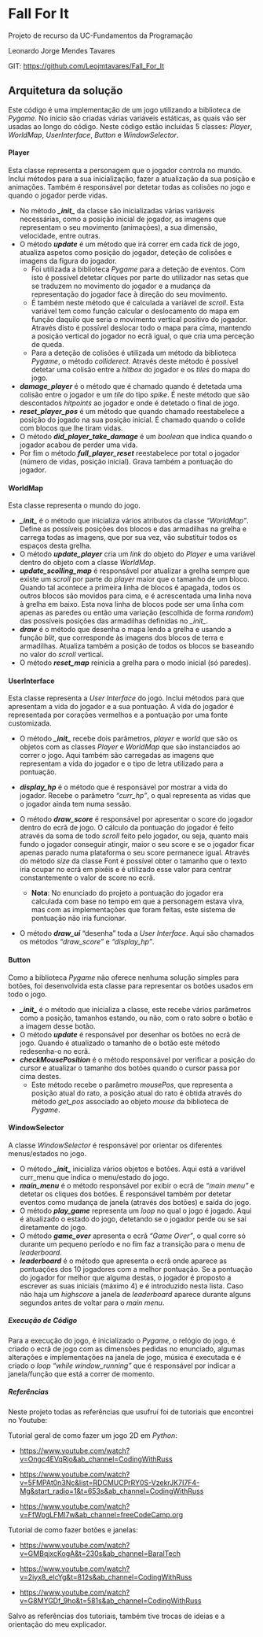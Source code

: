 # Fall For It
Projeto de recurso da UC-Fundamentos da Programação 

Leonardo Jorge Mendes Tavares 

GIT: https://github.com/Leojmtavares/Fall_For_It

## Arquitetura da solução 
Este código é uma implementação de um jogo utilizando a biblioteca de *Pygame*. No início são criadas várias variáveis estáticas, as quais vão ser usadas ao longo do código. Neste código estão incluídas 5 classes: *Player*, *WorldMap*, *UserInterface*, *Button* e *WindowSelector*. 

#### Player
Esta classe representa a personagem que o jogador controla no mundo. Inclui métodos para a sua inicialização, fazer a atualização da sua posição e animações. Também é responsável por detetar todas as colisões no jogo e quando o jogador perde vidas. 
- No método ***\__init__*** da classe são inicializadas várias variáveis necessárias, como a posição inicial de jogador, as imagens que representam o seu movimento (animações), a sua dimensão, velocidade, entre outras. 
- O método ***update*** é um método que irá correr em cada *tick* de jogo, atualiza aspetos como posição do jogador, deteção de colisões e imagens da figura do jogador. 
  - Foi utilizada a biblioteca *Pygame* para a deteção de eventos. Com isto é possível detetar cliques por parte do utilizador nas setas que se traduzem no movimento do jogador e a mudança da representação do jogador face à direção do seu movimento.
  - É também neste método que é calculada a variável de *scroll*. Esta variável tem como função calcular o deslocamento do mapa em função daquilo que seria o movimento vertical positivo do jogador. Através disto é possível deslocar todo o mapa para cima, mantendo a posição vertical do jogador no ecrã igual, o que cria uma perceção de queda.   
  - Para a deteção de colisões é utilizada um método da biblioteca *Pygame*, o método *colliderect*. Através deste método é possível detetar uma colisão entre a *hitbox* do jogador e os *tiles* do mapa do jogo.    
- ***damage_player*** é o método que é chamado quando é detetada uma colisão entre o jogador e um *tile* do tipo *spike*. É neste método que são descontados *hitpoints* ao jogador e onde é detetado o final de jogo. 
- ***reset_player_pos*** é um método que quando chamado reestabelece a posição do jogado na sua posição inicial. É chamado quando o colide com blocos que lhe tiram vidas. 
- O método ***did_player_take_damage*** é um *boolean* que indica quando o jogador acabou de perder uma vida. 
- Por fim o método ***full_player_reset*** reestabelece por total o jogador (número de vidas, posição inicial). Grava também a pontuação do jogador. 

#### WorldMap
Esta classe representa o mundo do jogo. 
- ***\__init__*** é o método que inicializa vários atributos da classe *“WorldMap”*. Define as possíveis posições dos blocos e das armadilhas na grelha e carrega todas as imagens, que por sua vez, vão substituir todos os espaços desta grelha. 
- O método ***update_player*** cria um *link* do objeto do *Player* e uma variável dentro do objeto com a classe *WorldMap*. 
- ***update_scolling_map*** é responsável por atualizar a grelha sempre que existe um *scroll* por parte do *player* maior que o tamanho de um bloco. Quando tal acontece a primeira linha de blocos é apagada, todos os outros blocos são movidos para cima, e é acrescentada uma linha nova à grelha em baixo. Esta nova linha de blocos pode ser uma linha com apenas as paredes ou então uma variação (escolhida de forma *random*) das possíveis posições das armadilhas definidas no *\__init__*. 
- ***draw*** é o método que desenha o mapa lendo a grelha e usando a função *blit*, que corresponde às imagens dos blocos de terra e armadilhas. Atualiza também a posição de todos os blocos se baseando no valor do *scroll* vertical.  
- O método ***reset_map*** reinicia a grelha para o modo inicial (só paredes).

#### UserInterface
Esta classe representa a *User Interface* do jogo. Inclui métodos para que apresentam a vida do jogador e a sua pontuação. A vida do jogador é representada por corações vermelhos e a pontuação por uma fonte customizada. 
- O método ***\__init__*** recebe dois parâmetros, *player* e *world* que são os objetos com as classes *Player* e *WorldMap* que são instanciados ao correr o jogo. Aqui também são carregadas as imagens que representam a vida do jogador e o tipo de letra utilizado para a pontuação. 
- ***display_hp*** é o método que é responsável por mostrar a vida do jogador. Recebe o parâmetro *“curr_hp”*, o qual representa as vidas que o jogador ainda tem numa sessão. 
- O método ***draw_score*** é responsável por apresentar o score do jogador dentro do ecrã de jogo. O cálculo da pontuação do jogador é feito através da soma de todo *scroll* feito pelo jogador, ou seja, quanto mais fundo o jogador conseguir atingir, maior o seu score e se o jogador ficar apenas parado numa plataforma o seu score permanece igual. Através do método *size* da classe Font é possível obter o tamanho que o texto iria ocupar no ecrã em pixéis e é utilizado esse valor para centrar constantemente o valor de score no ecrã. 
  - **Nota**: No enunciado do projeto a pontuação do jogador era calculada com base no tempo em que a personagem estava viva, mas com as implementações que foram feitas, este sistema de pontuação não iria funcionar. 

- O método ***draw_ui*** “desenha” toda a *User Interface*. Aqui são chamados os métodos *“draw_score”* e *“display_hp”*. 

#### Button 
Como a biblioteca *Pygame* não oferece nenhuma solução simples para botões, foi desenvolvida esta classe para representar os botões usados em todo o jogo.
- ***\__init__*** é o método que inicializa a classe, este recebe vários parâmetros como a posição, tamanhos estando, ou não, com o rato sobre o botão e a imagem desse botão.  
- O método ***update*** é responsável por desenhar os botões no ecrã de jogo. Quando é atualizado o tamanho de o botão este método redesenha-o no ecrã. 
- ***checkMousePosition*** é o método responsável por verificar a posição do cursor e atualizar o tamanho dos botões quando o cursor passa por cima destes. 
  - Este método recebe o parâmetro *mousePos*, que representa a posição atual do rato, a posição atual do rato é obtida através do método *get_pos* associado ao objeto *mouse* da biblioteca de *Pygame*.

#### WindowSelector 
A classe *WindowSelector* é responsável por orientar os diferentes menus/estados no jogo. 
- O método ***\__init__*** inicializa vários objetos e botões. Aqui está a variável curr_menu que indica o menu/estado do jogo. 
- ***main_menu*** é o método responsável por exibir o ecrã de *“main menu”* e detetar os cliques dos botões. É responsável também por detetar eventos como mudança de janela (através dos botões) e saída do jogo.
- O método ***play_game*** representa um *loop* no qual o jogo é jogado. Aqui é atualizado o estado do jogo, detetando se o jogador perde ou se sai diretamente do jogo. 
- O método ***game_over*** apresenta o ecrã *“Game Over”*, o qual corre só durante um pequeno período e no fim faz a transição para o menu de *leaderboard*. 
- ***leaderboard*** é o método que apresenta o ecrã onde aparece as pontuações dos 10 jogadores com a melhor pontuação. Se a pontuação do jogador for melhor que alguma destas, o jogador é proposto a escrever as suas iniciais (máximo 4) e é introduzido nesta lista. Caso não haja um *highscore* a janela de *leaderboard* aparece durante alguns segundos antes de voltar para o *main menu*. 

##### Execução de Código 

Para a execução do jogo, é inicializado o *Pygame*, o relógio do jogo, é criado o ecrã de jogo com as dimensões pedidas no enunciado, algumas alterações e implementações na janela de jogo, música é executada e é criado o *loop “while window_running”* que é responsável por indicar a janela/função que está a correr de momento. 

##### Referências  
<p>Neste projeto todas as referências que usufruí foi de tutoriais que encontrei no Youtube:</p>

Tutorial geral de como fazer um jogo 2D em *Python*: 

- https://www.youtube.com/watch?v=Ongc4EVqRjo&ab_channel=CodingWithRuss 

- https://www.youtube.com/watch?v=5FMPAt0n3Nc&list=RDCMUCPrRY0S-VzekrJK7I7F4-Mg&start_radio=1&t=653s&ab_channel=CodingWithRuss 

- https://www.youtube.com/watch?v=FfWpgLFMI7w&ab_channel=freeCodeCamp.org

Tutorial de como fazer botões e janelas: 

- https://www.youtube.com/watch?v=GMBqjxcKogA&t=230s&ab_channel=BaralTech 

- https://www.youtube.com/watch?v=2iyx8_elcYg&t=812s&ab_channel=CodingWithRuss 

- https://www.youtube.com/watch?v=G8MYGDf_9ho&t=581s&ab_channel=CodingWithRuss 

Salvo as referências dos tutoriais, também tive trocas de ideias e a orientação do meu explicador. 